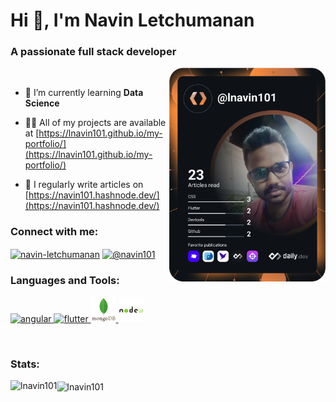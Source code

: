 <h1 align="left">Hi 👋, I'm Navin Letchumanan</h1>
<h3 align="left">A passionate full stack developer</h3>

<a href="https://app.daily.dev/DailyDevTips"><img align="right" src="https://github.com/lnavin101/lnavin101/blob/600813e62345e132eb825260caf50a14bec8e5ab/devcard.svg" width="250" alt="Navin Letchumanan's Dev Card"/></a>

<br clear="left"/>

- 🌱 I’m currently learning **Data Science**

- 👨‍💻 All of my projects are available at [https://lnavin101.github.io/my-portfolio/](https://lnavin101.github.io/my-portfolio/)

- 📝 I regularly write articles on [https://navin101.hashnode.dev/](https://navin101.hashnode.dev/)



<h3 align="left">Connect with me:</h3>
<p align="left">
<a href="https://linkedin.com/in/navin-letchumanan" target="blank"><img align="center" src="https://raw.githubusercontent.com/rahuldkjain/github-profile-readme-generator/master/src/images/icons/Social/linked-in-alt.svg" alt="navin-letchumanan" height="30" width="40" /></a>
<a href="https://hashnode.com/@navin101" target="blank"><img align="center" src="https://raw.githubusercontent.com/rahuldkjain/github-profile-readme-generator/master/src/images/icons/Social/hashnode.svg" alt="@navin101" height="30" width="40" /></a>
</p>

<h3 align="left">Languages and Tools:</h3>
<p align="left"> <a href="https://angular.io" target="_blank" rel="noreferrer"> <img src="https://angular.io/assets/images/logos/angular/angular.svg" alt="angular" width="40" height="40"/> </a> <a href="https://flutter.dev" target="_blank" rel="noreferrer"> <img src="https://www.vectorlogo.zone/logos/flutterio/flutterio-icon.svg" alt="flutter" width="40" height="40"/> </a> <a href="https://www.mongodb.com/" target="_blank" rel="noreferrer"> <img src="https://raw.githubusercontent.com/devicons/devicon/master/icons/mongodb/mongodb-original-wordmark.svg" alt="mongodb" width="40" height="40"/> </a> <a href="https://nodejs.org" target="_blank" rel="noreferrer"> <img src="https://raw.githubusercontent.com/devicons/devicon/master/icons/nodejs/nodejs-original-wordmark.svg" alt="nodejs" width="40" height="40"/> </a> </p>

<br clear="right"/>

<h3 align="left">Stats:</h3>
<p><img align="left" src="https://github-readme-stats.vercel.app/api?username=lnavin101&show_icons=true&locale=en" alt="lnavin101" /></p>

<p><img align="center" src="https://github-readme-streak-stats.herokuapp.com/?user=lnavin101&" alt="lnavin101" /></p>

<!--
**lnavin101/lnavin101** is a ✨ _special_ ✨ repository because its `README.md` (this file) appears on your GitHub profile.

Here are some ideas to get you started:

- 🔭 I’m currently working on ...
- 🌱 I’m currently learning ...
- 👯 I’m looking to collaborate on ...
- 🤔 I’m looking for help with ...
- 💬 Ask me about ...
- 📫 How to reach me: ...
- 😄 Pronouns: ...
- ⚡ Fun fact: ...
-->
